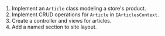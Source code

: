 1. Implement an `Article` class modeling a store's product.
2. Implement CRUD operations for `Article` in `IArticlesContext`.
3. Create a controller and views for articles.
4. Add a named section to site layout.
